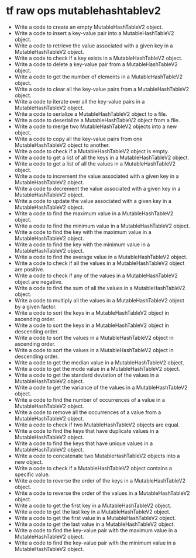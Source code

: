 # tf raw ops mutablehashtablev2

- Write a code to create an empty MutableHashTableV2 object.
- Write a code to insert a key-value pair into a MutableHashTableV2 object.
- Write a code to retrieve the value associated with a given key in a MutableHashTableV2 object.
- Write a code to check if a key exists in a MutableHashTableV2 object.
- Write a code to delete a key-value pair from a MutableHashTableV2 object.
- Write a code to get the number of elements in a MutableHashTableV2 object.
- Write a code to clear all the key-value pairs from a MutableHashTableV2 object.
- Write a code to iterate over all the key-value pairs in a MutableHashTableV2 object.
- Write a code to serialize a MutableHashTableV2 object to a file.
- Write a code to deserialize a MutableHashTableV2 object from a file.
- Write a code to merge two MutableHashTableV2 objects into a new object.
- Write a code to copy all the key-value pairs from one MutableHashTableV2 object to another.
- Write a code to check if a MutableHashTableV2 object is empty.
- Write a code to get a list of all the keys in a MutableHashTableV2 object.
- Write a code to get a list of all the values in a MutableHashTableV2 object.
- Write a code to increment the value associated with a given key in a MutableHashTableV2 object.
- Write a code to decrement the value associated with a given key in a MutableHashTableV2 object.
- Write a code to update the value associated with a given key in a MutableHashTableV2 object.
- Write a code to find the maximum value in a MutableHashTableV2 object.
- Write a code to find the minimum value in a MutableHashTableV2 object.
- Write a code to find the key with the maximum value in a MutableHashTableV2 object.
- Write a code to find the key with the minimum value in a MutableHashTableV2 object.
- Write a code to find the average value in a MutableHashTableV2 object.
- Write a code to check if all the values in a MutableHashTableV2 object are positive.
- Write a code to check if any of the values in a MutableHashTableV2 object are negative.
- Write a code to find the sum of all the values in a MutableHashTableV2 object.
- Write a code to multiply all the values in a MutableHashTableV2 object by a given factor.
- Write a code to sort the keys in a MutableHashTableV2 object in ascending order.
- Write a code to sort the keys in a MutableHashTableV2 object in descending order.
- Write a code to sort the values in a MutableHashTableV2 object in ascending order.
- Write a code to sort the values in a MutableHashTableV2 object in descending order.
- Write a code to get the median value in a MutableHashTableV2 object.
- Write a code to get the mode value in a MutableHashTableV2 object.
- Write a code to get the standard deviation of the values in a MutableHashTableV2 object.
- Write a code to get the variance of the values in a MutableHashTableV2 object.
- Write a code to find the number of occurrences of a value in a MutableHashTableV2 object.
- Write a code to remove all the occurrences of a value from a MutableHashTableV2 object.
- Write a code to check if two MutableHashTableV2 objects are equal.
- Write a code to find the keys that have duplicate values in a MutableHashTableV2 object.
- Write a code to find the keys that have unique values in a MutableHashTableV2 object.
- Write a code to concatenate two MutableHashTableV2 objects into a new object.
- Write a code to check if a MutableHashTableV2 object contains a specific value.
- Write a code to reverse the order of the keys in a MutableHashTableV2 object.
- Write a code to reverse the order of the values in a MutableHashTableV2 object.
- Write a code to get the first key in a MutableHashTableV2 object.
- Write a code to get the last key in a MutableHashTableV2 object.
- Write a code to get the first value in a MutableHashTableV2 object.
- Write a code to get the last value in a MutableHashTableV2 object.
- Write a code to find the key-value pair with the maximum value in a MutableHashTableV2 object.
- Write a code to find the key-value pair with the minimum value in a MutableHashTableV2 object.
